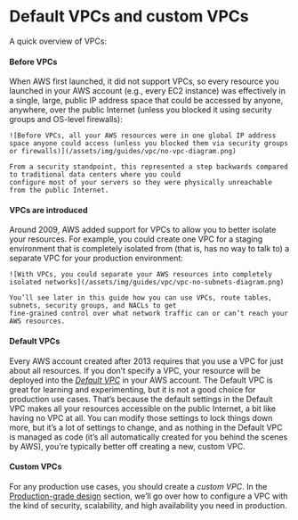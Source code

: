 # Default VPCs and custom VPCs

A quick overview of VPCs:



<div className="dlist">

#### Before VPCs

When AWS first launched, it did not support VPCs, so every resource you launched in your AWS account (e.g., every EC2
instance) was effectively in a single, large, public IP address space that could be accessed by anyone, anywhere,
over the public Internet (unless you blocked it using security groups and OS-level firewalls):


</div>

    ![Before VPCs, all your AWS resources were in one global IP address space anyone could access (unless you blocked them via security groups or firewalls)](/assets/img/guides/vpc/no-vpc-diagram.png)

    From a security standpoint, this represented a step backwards compared to traditional data centers where you could
    configure most of your servers so they were physically unreachable from the public Internet.



<div className="dlist">

#### VPCs are introduced

Around 2009, AWS added support for VPCs to allow you to better isolate your resources. For example, you could create
one VPC for a staging environment that is completely isolated from (that is, has no way to talk to) a separate VPC for
your production environment:


</div>

    ![With VPCs, you could separate your AWS resources into completely isolated networks](/assets/img/guides/vpc/vpc-no-subnets-diagram.png)

    You’ll see later in this guide how you can use VPCs, route tables, subnets, security groups, and NACLs to get
    fine-grained control over what network traffic can or can’t reach your AWS resources.



<div className="dlist">

#### Default VPCs

Every AWS account created after 2013 requires that you use a VPC for just about all resources. If you don’t specify a
VPC, your resource will be deployed into the
[_Default VPC_](https://docs.aws.amazon.com/vpc/latest/userguide/default-vpc.html:) in your AWS account. The Default VPC
is great for learning and experimenting, but it is not a good choice for production use cases. That’s because the
default settings in the Default VPC makes all your resources accessible on the public Internet, a bit like having no
VPC at all. You can modify those settings to lock things down more, but it’s a lot of settings to change, and as
nothing in the Default VPC is managed as code (it’s all automatically created for you behind the scenes by AWS),
you’re typically better off creating a new, custom VPC.

#### Custom VPCs

For any production use cases, you should create a _custom VPC_. In the [Production-grade design](#production_grade_design) section, we’ll go
over how to configure a VPC with the kind of security, scalability, and high availability you need in production.


</div>



<!-- ##DOCS-SOURCER-START
{"sourcePlugin":"Service Catalog Reference","hash":"2b60c813f99ab61a5a83fe6caa2cae7b"}
##DOCS-SOURCER-END -->
